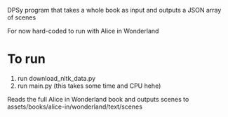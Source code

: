 DPSy program that takes a whole book as input and outputs a JSON array of scenes

For now hard-coded to run with Alice in Wonderland

# To run

1. run download_nltk_data.py
2. run main.py (this takes some time and CPU hehe)

Reads the full Alice in Wonderland book and outputs scenes to assets/books/alice-in/wonderland/text/scenes